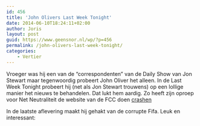 ```yaml
---
id: 456
title: 'John Olivers Last Week Tonight'
date: 2014-06-10T18:24:11+02:00
author: Joris
layout: post
guid: https://www.geensnor.nl/wp/?p=456
permalink: /john-olivers-last-week-tonight/
categories:
    - Vertier 
---
```

Vroeger was hij een van de &#8220;correspondenten&#8221; van de Daily Show van Jon Stewart maar tegenwoordig probeert John Oliver het alleen. In de Last Week Tonight probeert hij (net als Jon Stewart trouwens) op een lollige manier het nieuws te behandelen. Dat lukt hem aardig. Zo heeft zijn oproep voor Net Neutraliteit de website van de FCC doen [crashen](https://www.theguardian.com/technology/2014/jun/03/john-oliver-fcc-website-net-neutrality)

In de laatste aflevering maakt hij gehakt van de corrupte Fifa. Leuk en interessant:

<span class="embed-youtube" style="text-align:center; display: block;"></span>